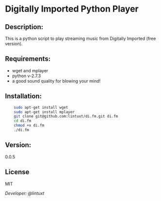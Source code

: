 Digitally Imported Python Player
==
Description:
--
This is a python script to play streaming music from Digitally Imported (free version).

Requirements:
--
  - wget and mplayer
  - python v-2.7.3
  - a good sound quality for blowing your mind!

Installation:
--
```bash
    sudo apt-get install wget
    sudo apt-get install mplayer
    git clone git@github.com:lintuxt/di.fm.git di.fm
    cd di.fm
    chmod +x di.fm
    ./di.fm
```

Version:
--
0.0.5

License
--
MIT

*Developer: @lintuxt*
